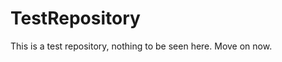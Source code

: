 TestRepository
==============

This is a test repository, nothing to be seen here. Move on now. 
 
 
  
 
 
 
